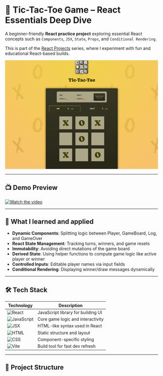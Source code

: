 # 🎯 Tic-Tac-Toe Game – React Essentials Deep Dive

A beginner-friendly **React practice project** exploring essential React concepts such as `Components`, `JSX`, `State`, `Props`, and `Conditional Rendering`.

This is part of the [React Projects](https://github.com/al-badarin/React-Projects) series, where I experiment with fun and educational React-based builds.

![Tic Tac Toe Preview](./preview.png)

---

## 📺 Demo Preview

[![Watch the video](https://img.shields.io/badge/▶️-Click%20to%20Watch%20Demo-purple?style=for-the-badge&logo=youtube)](https://youtu.be/wKuFAqIzt3g)

---

## 🧠 What I learned and applied

- **Dynamic Components**: Splitting logic between Player, GameBoard, Log, and GameOver
- **React State Management**: Tracking turns, winners, and game resets
- **Immutability**: Avoiding direct mutations of the game board
- **Derived State**: Using helper functions to compute game logic like active player or winner
- **Controlled Inputs**: Editable player names via input fields
- **Conditional Rendering**: Displaying winner/draw messages dynamically

---

## 🛠 Tech Stack

| Technology                                                                        | Description                                              |
| --------------------------------------------------------------------------------- | -------------------------------------------------------- |
| ![React](https://img.shields.io/badge/React-2025-blue?logo=react)                 | JavaScript library for building UI                      |
| ![JavaScript](https://img.shields.io/badge/JavaScript-ES6-yellow?logo=javascript) | Core game logic and interactivity                       |
| ![JSX](https://img.shields.io/badge/JSX-HTML--in--JS-blueviolet?logo=html5)       | HTML-like syntax used in React                          |
| ![HTML](https://img.shields.io/badge/HTML-Markup-orange?logo=html5)               | Static structure and layout                             |
| ![CSS](https://img.shields.io/badge/CSS-Modules-blue?logo=css3)                   | Component-specific styling                              |
| ![Vite](https://img.shields.io/badge/Vite-Bundler-646cff?logo=vite)               | Build tool for fast dev refresh                         |

---

## 📁 Project Structure

